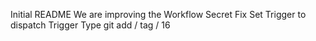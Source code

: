 Initial README
We are improving the Workflow
Secret Fix
Set Trigger to dispatch
Trigger Type
git add / tag / 16